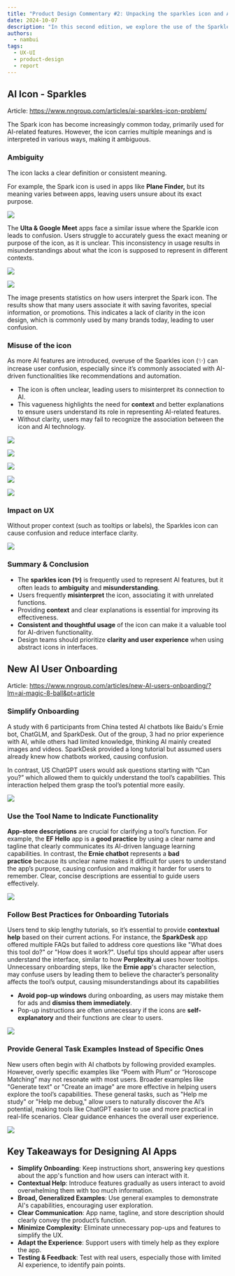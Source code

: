 ```yaml
---
title: "Product Design Commentary #2: Unpacking the sparkles icon and AI onboarding challenges"
date: 2024-10-07
description: "In this second edition, we explore the use of the Sparkle (✨) icon for AI-driven features and the common confusion it creates for users. It covers best practices for designing effective onboarding for AI tools, highlighting the importance of clear communication, contextual help, and easy-to-follow tutorials to ensure a smooth user experience. By focusing on these elements, designers can enhance user understanding and engagement with AI features."
authors:
  - nambui
tags:
  - UX-UI
  - product-design
  - report
---
```


## AI Icon - Sparkles
Article: https://www.nngroup.com/articles/ai-sparkles-icon-problem/

The Spark icon has become increasingly common today, primarily used for AI-related features. However, the icon carries multiple meanings and is interpreted in various ways, making it ambiguous.

### Ambiguity
The icon lacks a clear definition or consistent meaning.

For example, the Spark icon is used in apps like **Plane Finder,** but its meaning varies between apps, leaving users unsure about its exact purpose.

![](assets/2-product-design-commentary-plane-finder.png)

The **Ulta & Google Meet** apps face a similar issue where the Sparkle icon leads to confusion. Users struggle to accurately guess the exact meaning or purpose of the icon, as it is unclear. This inconsistency in usage results in misunderstandings about what the icon is supposed to represent in different contexts.

![](assets/2-product-design-commentary-ulta.png)

![](assets/2-product-design-commentary-google-meet.png)

The image presents statistics on how users interpret the Spark icon. The results show that many users associate it with saving favorites, special information, or promotions. This indicates a lack of clarity in the icon design, which is commonly used by many brands today, leading to user confusion.

### Misuse of the icon
As more AI features are introduced, overuse of the Sparkles icon (✨) can increase user confusion, especially since it’s commonly associated with AI-driven functionalities like recommendations and automation.

- The icon is often unclear, leading users to misinterpret its connection to AI.
- This vagueness highlights the need for **context** and better explanations to ensure users understand its role in representing AI-related features.
- Without clarity, users may fail to recognize the association between the icon and AI technology.

![](assets/2-product-design-commentary-figma.png)

![](assets/2-product-design-commentary-figma-design.png)

![](assets/2-product-design-commentary-figma-view.png)

![](assets/2-product-design-commentary-interview.png)

![](assets/2-product-design-commentary-nylas.png)

### Impact on UX
Without proper context (such as tooltips or labels), the Sparkles icon can cause confusion and reduce interface clarity.

![](assets/2-product-design-commentary-compare.png)

### Summary & Conclusion
- The **sparkles icon (✨)** is frequently used to represent AI features, but it often leads to **ambiguity** and **misunderstanding**.
- Users frequently **misinterpret** the icon, associating it with unrelated functions.
- Providing **context** and clear explanations is essential for improving its effectiveness.
- **Consistent and thoughtful usage** of the icon can make it a valuable tool for AI-driven functionality.
- Design teams should prioritize **clarity and user experience** when using abstract icons in interfaces.

## New AI User Onboarding
Article: https://www.nngroup.com/articles/new-AI-users-onboarding/?lm=ai-magic-8-ball&pt=article

### Simplify Onboarding
A study with 6 participants from China tested AI chatbots like Baidu's Ernie bot, ChatGLM, and SparkDesk. Out of the group, 3 had no prior experience with AI, while others had limited knowledge, thinking AI mainly created images and videos. SparkDesk provided a long tutorial but assumed users already knew how chatbots worked, causing confusion.

In contrast, US ChatGPT users would ask questions starting with “Can you?” which allowed them to quickly understand the tool’s capabilities. This interaction helped them grasp the tool’s potential more easily.

![](assets/2-product-design-commentary-example.png)

### Use the Tool Name to Indicate Functionality
**App-store descriptions** are crucial for clarifying a tool’s function. For example, the **EF Hello** app is a **good practice** by using a clear name and tagline that clearly communicates its AI-driven language learning capabilities. In contrast, the **Ernie chatbot** represents a **bad practice** because its unclear name makes it difficult for users to understand the app’s purpose, causing confusion and making it harder for users to remember. Clear, concise descriptions are essential to guide users effectively.

![](assets/2-product-design-commentary-app.png)

### Follow Best Practices for Onboarding Tutorials
Users tend to skip lengthy tutorials, so it’s essential to provide **contextual help** based on their current actions. For instance, the **SparkDesk** app offered multiple FAQs but failed to address core questions like "What does this tool do?" or "How does it work?". Useful tips should appear after users understand the interface, similar to how **Perplexity.ai** uses hover tooltips. Unnecessary onboarding steps, like the **Ernie app**'s character selection, may confuse users by leading them to believe the character’s personality affects the tool’s output, causing misunderstandings about its capabilities

- **Avoid pop-up windows** during onboarding, as users may mistake them for ads and **dismiss them immediately**.
- Pop-up instructions are often unnecessary if the icons are **self-explanatory** and their functions are clear to users.

![](assets/2-product-design-commentary-application.png)

### Provide General Task Examples Instead of Specific Ones
New users often begin with AI chatbots by following provided examples. However, overly specific examples like “Poem with Plum” or “Horoscope Matching” may not resonate with most users. Broader examples like "Generate text" or "Create an image" are more effective in helping users explore the tool’s capabilities. These general tasks, such as "Help me study" or "Help me debug," allow users to naturally discover the AI’s potential, making tools like ChatGPT easier to use and more practical in real-life scenarios. Clear guidance enhances the overall user experience.

![](assets/2-product-design-commentary-example.png)

## Key Takeaways for Designing AI Apps
- **Simplify Onboarding**: Keep instructions short, answering key questions about the app's function and how users can interact with it.
- **Contextual Help**: Introduce features gradually as users interact to avoid overwhelming them with too much information.
- **Broad, Generalized Examples**: Use general examples to demonstrate AI's capabilities, encouraging user exploration.
- **Clear Communication**: App name, tagline, and store description should clearly convey the product’s function.
- **Minimize Complexity**: Eliminate unnecessary pop-ups and features to simplify the UX.
- **Adapt the Experience**: Support users with timely help as they explore the app.
- **Testing & Feedback**: Test with real users, especially those with limited AI experience, to identify pain points.

